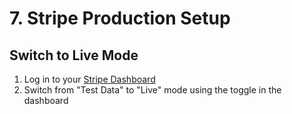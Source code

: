 # 7. Stripe Production Setup

## Switch to Live Mode

1. Log in to your [Stripe Dashboard](https://dashboard.stripe.com/)
2. Switch from "Test Data" to "Live" mode using the toggle in the dashboard
